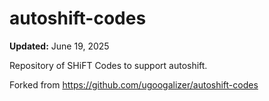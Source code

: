 # autoshift-codes

**Updated:** June 19, 2025

Repository of SHiFT Codes to support autoshift.

Forked from https://github.com/ugoogalizer/autoshift-codes
